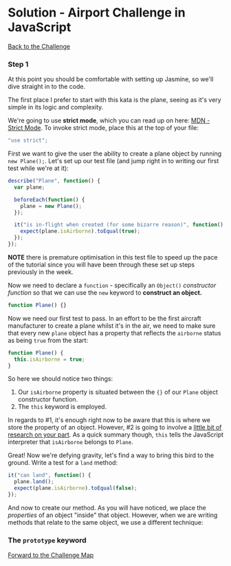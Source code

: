 # Solution - Airport Challenge in JavaScript

[Back to the Challenge](../4_airport_challange_js.md)

### Step 1

At this point you should be comfortable with setting up Jasmine, so we'll dive straight in to the code.

The first place I prefer to start with this kata is the plane, seeing as it's very simple in its logic and complexity.

We're going to use **strict mode**, which you can read up on here: [MDN - Strict Mode](https://developer.mozilla.org/en-US/docs/Web/JavaScript/Reference/Strict_mode). To invoke strict mode, place this at the top of your file:

```JavaScript
"use strict";
```

First we want to give the user the ability to create a plane object by running `new Plane();`. Let's set up our test file (and jump right in to writing our first test while we're at it):

```JavaScript
describe("Plane", function() {
  var plane;

  beforeEach(function() {
    plane = new Plane();
  });

  it("is in-flight when created (for some bizarre reason)", function() {
    expect(plane.isAirborne).toEqual(true);
  });
});
```

**NOTE** there is premature optimisation in this test file to speed up the pace of the tutorial since you will have been through these set up steps previously in the week.

Now we need to declare a `function` - specifically an `Object()` *constructor function* so that we can use the `new` keyword to **construct an object.**

```JavaScript
function Plane() {}
```

Now we need our first test to pass. In an effort to be the first aircraft manufacturer to create a plane whilst it's in the air, we need to make sure that every new `plane` object has a property that reflects the `airborne` status as being `true` from the start:

```JavaScript
function Plane() {
  this.isAirborne = true;
}
```

So here we should notice two things:
1. Our `isAirborne` property is situated between the `{}` of our `Plane` object constructor function.
2. The `this` keyword is employed.

In regards to #1, it's enough right now to be aware that this is where we store the property of an object. However, #2 is going to involve a [little bit of research on your part](http://javascriptissexy.com/understand-javascripts-this-with-clarity-and-master-it/). As a quick summary though, `this` tells the JavaScript interpreter that `isAirborne` belongs to `Plane`.

Great! Now we're defying gravity, let's find a way to bring this bird to the ground. Write a test for a `land` method:

```JavaScript
it("can land", function() {
  plane.land();
  expect(plane.isAirborne).toEqual(false);
});
```

And now to create our method. As you will have noticed, we place the _properties_ of an object "inside" that object. However, when we are writing methods that relate to the same object, we use a different technique:

### The `prototype` keyword



[Forward to the Challenge Map](../0_challenge_map.md)
